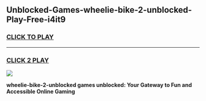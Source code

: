 
## Unblocked-Games-wheelie-bike-2-unblocked-Play-Free-i4it9
<h3>
<a href="https://premium76.site?title=wheelie-bike-2-unblocked&ref=18A1">CLICK TO PLAY</a></h3>
<hr>

<h3>
<a href="https://premium76.site?title=wheelie-bike-2-unblocked&ref=18A1">CLICK 2 PLAY</a>
  
</h3>

<a href="https://premium76.site?title=wheelie-bike-2-unblocked&ref=18A1"><img src="https://clearcache.store/games.png"></a>


**wheelie-bike-2-unblocked games unblocked: Your Gateway to Fun and Accessible Online Gaming**
